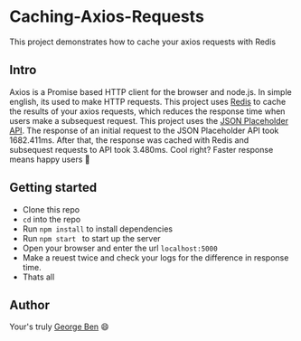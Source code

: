 # Caching-Axios-Requests
This project demonstrates how to cache your axios requests with Redis

## Intro
Axios is a Promise based HTTP client for the browser and node.js. In simple english, its used to make HTTP requests.
This project uses [Redis](https://redis.io/) to cache the results of your axios requests, which reduces the response time when 
users make a subsequest request. This project uses the [JSON Placeholder API](https://jsonplaceholder.typicode.com). The response of an initial  request
to the JSON Placeholder API took 1682.411ms. After that, the response was cached with Redis and subsequest requests to API took 3.480ms.
Cool right? Faster response means happy users :dancer:

## Getting started
- Clone this repo
- `cd` into the repo
- Run `npm install` to install dependencies
- Run `npm start ` to start up the server
- Open your browser and enter the url `localhost:5000`
- Make a reuest twice and check your logs for the difference in response time.
- Thats all

## Author
Your's truly [George Ben](https://twitter.com/BenGtheonly) :smile:
